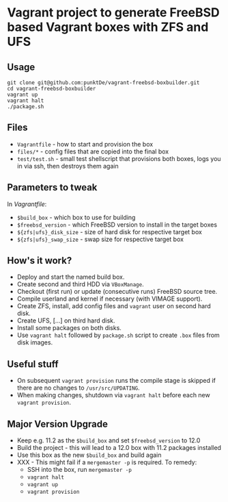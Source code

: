 Vagrant project to generate FreeBSD based Vagrant boxes with ZFS and UFS
========================================================================

Usage
-----
````
git clone git@github.com:punktDe/vagrant-freebsd-boxbuilder.git
cd vagrant-freebsd-boxbuilder
vagrant up
vagrant halt
./package.sh
````

Files
-----
* `Vagrantfile` - how to start and provision the box
* `files/*` - config files that are copied into the final box
* `test/test.sh` - small test shellscript that provisions both boxes, logs you
 in via ssh, then destroys them again

Parameters to tweak
-------------------
In _Vagrantfile_:

* `$build_box` - which box to use for building
* `$freebsd_version` - which FreeBSD version to install in the target boxes
* `${zfs|ufs}_disk_size` - size of hard disk for respective target box
* `${zfs|ufs}_swap_size` - swap size for respective target box

How's it work?
--------------
* Deploy and start the named build box.
* Create second and third HDD via `VBoxManage`.
* Checkout (first run) or update (consecutive runs) FreeBSD source tree.
* Compile userland and kernel if necessary (with VIMAGE support).
* Create ZFS, install, add config files and `vagrant` user on second hard disk.
* Create UFS, [...] on third hard disk.
* Install some packages on both disks.
* Use `vagrant halt` followed by `package.sh` script to create `.box` files from
 disk images.

Useful stuff
------------
* On subsequent `vagrant provision` runs the compile stage is skipped if there
 are no changes to `/usr/src/UPDATING`.
* When making changes, shutdown via `vagrant halt` before each new `vagrant provision`.

Major Version Upgrade
---------------------
* Keep e.g. 11.2 as the `$build_box` and set `$freebsd_version` to 12.0
* Build the project - this will lead to a 12.0 box with 11.2 packages installed
* Use this box as the new `$build_box` and build again
* XXX - This might fail if a `mergemaster -p` is required. To remedy:
    * SSH into the box, run `mergemaster -p`
    * `vagrant halt`
    * `vagrant up`
    * `vagrant provision`

